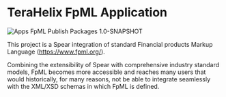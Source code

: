 # TeraHelix FpML Application

![Apps FpML Publish Packages 1.0-SNAPSHOT](https://github.com/TeraHelix/apps-FpML/workflows/Apps%20FpML%20Publish%20Packages%201.0-SNAPSHOT/badge.svg)


This project is a Spear integration of standard Financial products Markup Language (https://www.fpml.org/).

Combining the extensibility of Spear with comprehensive industry standard models, FpML becomes more accessible and reaches many users that would historically, for many reasons, not be able to integrate seamlessly with the XML/XSD schemas in which FpML is defined.


    
 
